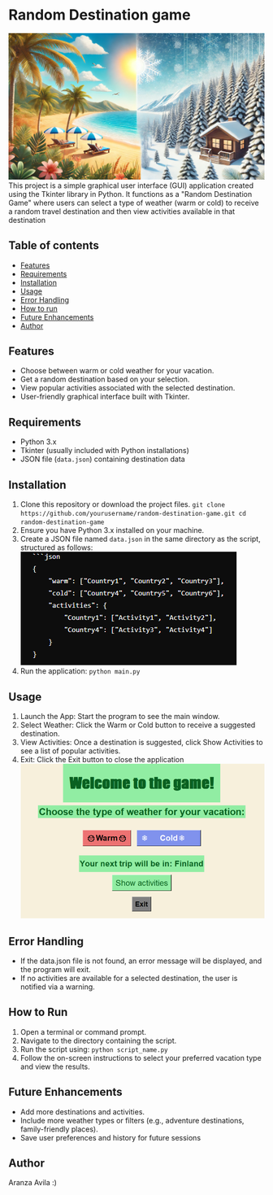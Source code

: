 # Random Destination game
![image alt](https://github.com/Aranzaavila/python-project/blob/08dd9e78529fa28cbb3194756999804e8cc6ac67/bg.webp)
This project is a simple graphical user interface (GUI) application created using the Tkinter library in Python. It functions as a "Random Destination Game" where users can select a type of weather (warm or cold) to receive a random travel destination and then view activities available in that destination

## Table of contents
- [Features](#features)
- [Requirements](#requirements)
- [Installation](#installation)
- [Usage](#usage)
- [Error Handling](#error_handling)
- [How to run](#how_to_run)
- [Future Enhancements](#future_enhancements)
- [Author](#author)


## Features
- Choose between warm or cold weather for your vacation.
- Get a random destination based on your selection.
- View popular activities associated with the selected destination.
- User-friendly graphical interface built with Tkinter.


## Requirements
- Python 3.x
- Tkinter (usually included with Python installations)
- JSON file (`data.json`) containing destination data



## Installation
1. Clone this repository or download the project files.
`git clone https://github.com/yourusername/random-destination-game.git
cd random-destination-game `
3. Ensure you have Python 3.x installed on your machine.
4. Create a JSON file named `data.json` in the same directory as the script, structured as follows:
![image alt](https://github.com/Aranzaavila/python-project/blob/f44fd51999ff4dccf16acc5ec02ecdd05786a007/ss.png)
5. Run the application:
`python main.py`

## Usage
1. Launch the App: Start the program to see the main window.
2. Select Weather: Click the Warm or Cold button to receive a suggested destination.
3. View Activities: Once a destination is suggested, click Show Activities to see a list of popular activities.
4. Exit: Click the Exit button to close the application
![image alt](https://github.com/Aranzaavila/python-project/blob/35f78fe57b54fe71c9de5cab79575603be3297e2/ss.GUI.png)

## Error Handling
- If the data.json file is not found, an error message will be displayed, and the program will exit.
- If no activities are available for a selected destination, the user is notified via a warning.

## How to Run
1. Open a terminal or command prompt.
2. Navigate to the directory containing the script.
3. Run the script using:
`python script_name.py`
4. Follow the on-screen instructions to select your preferred vacation type and view the results.

## Future Enhancements
- Add more destinations and activities.
- Include more weather types or filters (e.g., adventure destinations, family-friendly places).
- Save user preferences and history for future sessions


## Author
Aranza Avila :)


